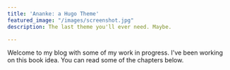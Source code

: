 ```yaml
---
title: 'Ananke: a Hugo Theme'
featured_image: "/images/screenshot.jpg"
description: The last theme you'll ever need. Maybe.

---
```

Welcome to my blog with some of my work in progress. I've been working on this book idea. You can read some of the chapters below.